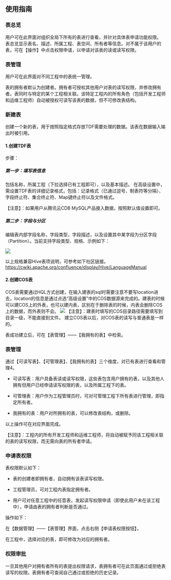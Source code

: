 ## 使用指南

### 表总览

用户可在此界面对组织全局下所有的表进行查看，并针对具体表申请功能权限。
表总览显示表名、描述、所属工程、表空间、所有者等信息。对不属于该用户的表，可在【操作】中点击权限申请，以申请对该表的读或读写权限。

### 表管理

用户可在此界面对不同工程中的表统一管理。

表的拥有者默认为创建者。拥有者可授权其他用户对表的读写权限，并修改拥有者。表同时与特定的某个工程相关联。该特定工程内的所有角色（包括开发工程师和运维工程师）自动被授权可读写该表的数据，但不可修改表结构。

### 新建表

创建一个新的表，用于按照指定格式存放TDF需要处理的数据。该表在数据输入输出时被引用。

#### 1.创建TDF表

步骤：
##### 第一步：填写表信息

包括名称，所属工程（下拉选择已有工程即可），以及基本描述。
在高级设置中，需设置TDF表的详细记录格式，包括：记录格式（已通过逗号、制表符等分隔）、字段终止符、集合终止符、Map键终止符以及文件格式。

【注意】：如果用户从腾讯云CDB MySQL产品接入数据，按照默认值设置即可。

##### 第二步：字段与分区
编辑表内部字段名称，字段类型，字段描述，以及设置其中某字段为分区字段（Partition）。当前支持字段类型、规格、示例如下：

![](//mc.qcloudimg.com/static/img/b7b079fbc49bea3c7a1454af44827550/image.png)

以上规格兼容Hive表项说明，可参考如下社区链接。
https://cwiki.apache.org/confluence/display/Hive/LanguageManual

#### 2.创建COS表

COS表需要通过HQL方式创建，在输入建表的sql时需要注意不要写location进去，location的信息是通过点选“高级设置”中的COS数据源来完成的。建表的时候可以建COS上的外表，也可以建内表，区别在于删除表的时候，内表会删除COS上的数据，而外表则不会。
![](//mc.qcloudimg.com/static/img/08ad0ec727d9fcd05d488638184e6c98/image.png)
【注意】：建表时填写的COS目录路径需要填写到目录一级，不能直接到文件。
建立COS表以后，对COS表的读写与普通表是一样的。


表成功建立后，可在【表管理】——【我拥有的表】中检索。

### 表管理

通过【可读写表】、【可管理表】、【我拥有的表】三个维度，对已有表进行查看和管理4。

- 可读写表：用户具备表读或读写权限，这些表包含用户拥有的表，以及其他人拥有但用户已经申请读写权限的表，以及所属工程下的表。

- 可管理表：用户作为工程管理员时，可对可管理工程下所有表进行管理，即指定所有者。

- 我拥有的表：用户对所拥有的表，可以修改表结构，或删除。

以上操作可在对应界面完成。

【注意】：工程内的所有开发工程师和运维工程师，将自动被赋予同该工程相关联的表的读写权限，而无需向表的所有者申请。

### 申请表权限

表权限默认如下：

- 表的创建者即拥有者，自动拥有该表读写权限。

- 工程管理员，可对工程内表指定拥有者。

- 用户可对任意工程中的任意表，发起读写权限申请（即使此用户未在该工程中），申请由表的拥有者判断是否通过。

操作如下：

在【数据管理】——【表管理】界面，点击右侧【申请表权限按钮】，

在工程中，选择对应的表，即可修改为对应的拥有者。

### 权限审批

一旦其他用户对拥有者所有的表提出权限请求，表拥有者可在此页面通过或拒绝表读写的权限。表拥有者可查阅自己通过或拒绝的历史记录。

